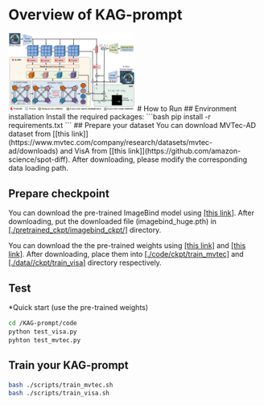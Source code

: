 # Overview of KAG-prompt
<img src="./images/KAG-prompt.png" alt="Overview of KAG-prompt" width="50%" />
# How to Run
## Environment installation
Install the required packages:
```bash
pip install -r requirements.txt
```
## Prepare your dataset
You can download MVTec-AD dataset from [[this link]](https://www.mvtec.com/company/research/datasets/mvtec-ad/downloads) and VisA from [[this link]](https://github.com/amazon-science/spot-diff). After downloading, please modify the corresponding data loading path.

## Prepare checkpoint
You can download the pre-trained ImageBind model using [[this link]](https://drive.google.com/file/d/1jLpa_YCL_bOHtSZ1FpZygfQFHJOrWe71/view?usp=drive_link). After downloading, put the downloaded file (imagebind_huge.pth) in [[./pretrained_ckpt/imagebind_ckpt/]](./pretrained_ckpt/imagebind_ckpt/) directory. 

You can download the the pre-trained weights using [[this link]](https://drive.google.com/file/d/1WVPpRKhO-1KBgbo_2JYH67F5fglKxU-I/view?usp=sharing) and [[this link]](https://drive.google.com/file/d/1Reig-0RUnF1yyD7wYRoioJJ04kfRndgw/view?usp=drive_link). After downloading, place them into [[./code/ckpt/train_mvtec]](./code/ckpt/train_mvtec/) and [[./data//ckpt/train_visa]](./data//ckpt/train_visa/) directory respectively.

## Test
*Quick start (use the pre-trained weights)
```bash
cd /KAG-prompt/code
python test_visa.py
pyhton test_mvtec.py
```

## Train your KAG-prompt
```bash
bash ./scripts/train_mvtec.sh
bash ./scripts/train_visa.sh
```
